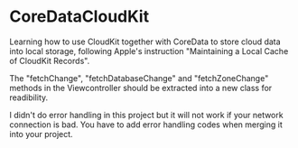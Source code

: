 # CoreDataCloudKit

Learning how to use CloudKit together with CoreData to store cloud data into local storage, following Apple's instruction 
"Maintaining a Local Cache of CloudKit Records".

The "fetchChange", "fetchDatabaseChange" and "fetchZoneChange" methods in the Viewcontroller should be extracted into a
new class for readibility.

I didn't do error handling in this project but it will not work if your network connection is bad. You have to add error handling codes when merging it into your project. 
